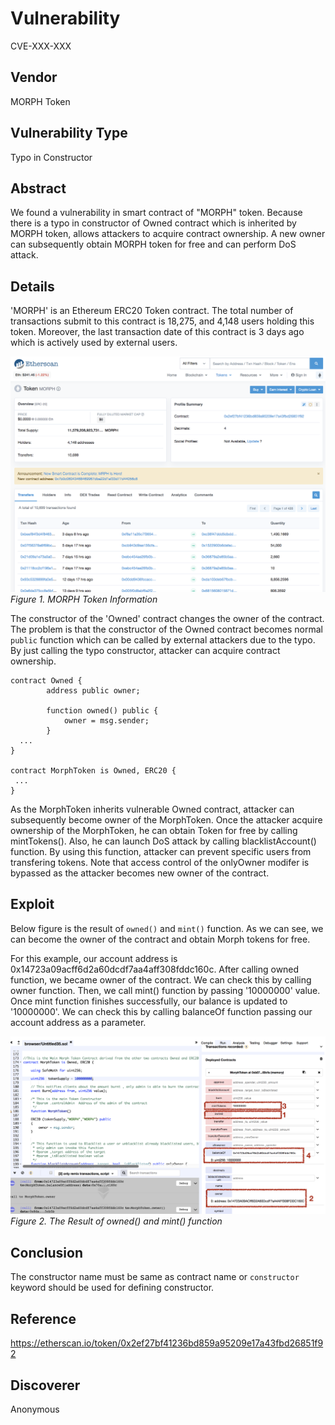 # Vulnerability
CVE-XXX-XXX

## Vendor
MORPH Token

## Vulnerability Type
Typo in Constructor

## Abstract
We found a vulnerability in smart contract of "MORPH" token. Because there is a typo in constructor of Owned contract which is inherited by MORPH token, allows attackers to acquire contract ownership.
A new owner can subsequently obtain MORPH token for free and can perform DoS attack.

## Details
'MORPH' is an Ethereum ERC20 Token contract. The total number of transactions submit to this contract is 18,275, and 4,148 users holding this token.
Moreover, the last transaction date of this contract is 3 days ago which is actively used by external users.

![](./img/MORPH_1.png)
  *Figure 1. MORPH Token Information*

The constructor of the 'Owned' contract changes the owner of the contract. 
The problem is that the constructor of the Owned contract becomes normal `public` function which can be called by external attackers due to the typo.
By just calling the typo constructor, attacker can acquire contract ownership.

```
contract Owned {
        address public owner;

        function owned() public {
            owner = msg.sender;
        }
  ...
}

contract MorphToken is Owned, ERC20 {
 ...
}

```

As the MorphToken inherits vulnerable Owned contract, attacker can subsequently become owner of the MorphToken.
Once the attacker acquire ownership of the MorphToken, he can obtain Token for free by calling mintTokens().
Also, he can launch DoS attack by calling blacklistAccount() function. By using this function, attacker can prevent specific users from transfering tokens.
Note that access control of the onlyOwner modifer is bypassed as the attacker becomes new owner of the contract.


## Exploit

  Below figure is the result of `owned()` and `mint()` function. 
  As we can see, we can become the owner of the contract and obtain Morph tokens for free.
  
  For this example, our account address is 0x14723a09acff6d2a60dcdf7aa4aff308fddc160c.
  After calling owned function, we became owner of the contract. We can check this by calling owner function.
  Then, we call mint() function by passing '10000000' value. Once mint function finishes successfully, our balance is updated to '10000000'.
  We can check this by calling balanceOf function passing our account address as a parameter.


  ![](./img/MORPH_2.png)
  *Figure 2. The Result of owned() and mint() function*

## Conclusion
The constructor name must be same as contract name or `constructor` keyword should be used for defining constructor.

## Reference
https://etherscan.io/token/0x2ef27bf41236bd859a95209e17a43fbd26851f92

## Discoverer
Anonymous
